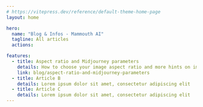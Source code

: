```yaml
---
# https://vitepress.dev/reference/default-theme-home-page
layout: home

hero:
  name: "Blog & Infos - Mammouth AI"
  tagline: All articles
  actions: 

features:
  - title: Aspect ratio and Midjourney parameters
    details: How to choose your image aspect ratio and more hints on image generation prompting
    link: blog/aspect-ratio-and-midjourney-parameters
  - title: Article B
    details: Lorem ipsum dolor sit amet, consectetur adipiscing elit
  - title: Article C
    details: Lorem ipsum dolor sit amet, consectetur adipiscing elit
---
```


